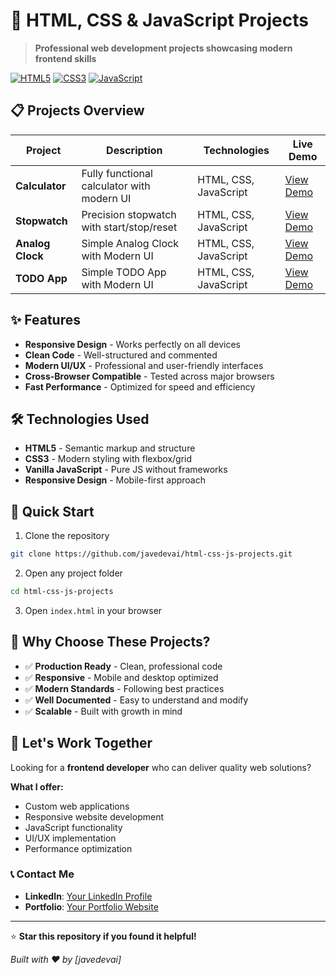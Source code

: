 # 🚀 HTML, CSS & JavaScript Projects

> **Professional web development projects showcasing modern frontend skills**

[![HTML5](https://img.shields.io/badge/HTML5-E34F26?style=flat&logo=html5&logoColor=white)](https://developer.mozilla.org/en-US/docs/Web/HTML)
[![CSS3](https://img.shields.io/badge/CSS3-1572B6?style=flat&logo=css3&logoColor=white)](https://developer.mozilla.org/en-US/docs/Web/CSS)
[![JavaScript](https://img.shields.io/badge/JavaScript-F7DF1E?style=flat&logo=javascript&logoColor=black)](https://developer.mozilla.org/en-US/docs/Web/JavaScript)

## 📋 Projects Overview

| Project          | Description                                | Technologies          | Live Demo                                                                              |
| ---------------- | ------------------------------------------ | --------------------- | -------------------------------------------------------------------------------------- |
| **Calculator**   | Fully functional calculator with modern UI | HTML, CSS, JavaScript | [View Demo](https://javedevai.github.io/html-css-js-projects/calculator/index.html)    |
| **Stopwatch**    | Precision stopwatch with start/stop/reset  | HTML, CSS, JavaScript | [View Demo](https://javedevai.github.io/html-css-js-projects/stopwatch/stopwatch.html) |
| **Analog Clock** | Simple Analog Clock with Modern UI         | HTML, CSS, JavaScript | [View Demo](https://javedevai.github.io/html-css-js-projects/analog-clock/index.html)  |
| **TODO App**     | Simple TODO App with Modern UI             | HTML, CSS, JavaScript | [View Demo](https://javedevai.github.io/html-css-js-projects/todo-app/index.html)      |

## ✨ Features

- **Responsive Design** - Works perfectly on all devices
- **Clean Code** - Well-structured and commented
- **Modern UI/UX** - Professional and user-friendly interfaces
- **Cross-Browser Compatible** - Tested across major browsers
- **Fast Performance** - Optimized for speed and efficiency

## 🛠️ Technologies Used

- **HTML5** - Semantic markup and structure
- **CSS3** - Modern styling with flexbox/grid
- **Vanilla JavaScript** - Pure JS without frameworks
- **Responsive Design** - Mobile-first approach

## 🚀 Quick Start

1. Clone the repository

```bash
git clone https://github.com/javedevai/html-css-js-projects.git
```

2. Open any project folder

```bash
cd html-css-js-projects
```

3. Open `index.html` in your browser

## 💼 Why Choose These Projects?

- ✅ **Production Ready** - Clean, professional code
- ✅ **Responsive** - Mobile and desktop optimized
- ✅ **Modern Standards** - Following best practices
- ✅ **Well Documented** - Easy to understand and modify
- ✅ **Scalable** - Built with growth in mind

## 🤝 Let's Work Together

Looking for a **frontend developer** who can deliver quality web solutions?

**What I offer:**

- Custom web applications
- Responsive website development
- JavaScript functionality
- UI/UX implementation
- Performance optimization

### 📞 Contact Me

- **LinkedIn**: [Your LinkedIn Profile](https://linkedin.com/in/javedevai)
- **Portfolio**: [Your Portfolio Website](https://javedevai.netlify.app/)

---

⭐ **Star this repository if you found it helpful!**

_Built with ❤️ by [javedevai]_
